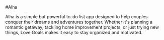 #Alha

Alha is a simple but powerful to-do list app designed to help couples conquer their dreams and adventures together. Whether it's planning a romantic getaway, tackling home improvement projects, or just trying new things, Love Goals makes it easy to stay organized and motivated.
